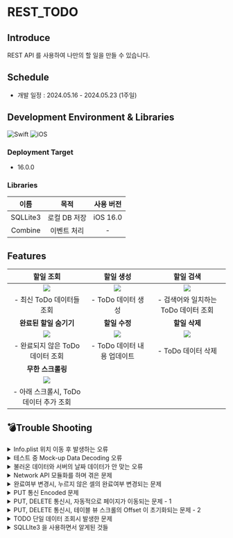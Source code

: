 # REST_TODO

## Introduce

REST API 를 사용하여 나만의 할 일을 만들 수 있습니다.

## Schedule

- 개발 일정 : 2024.05.16 - 2024.05.23 (1주일)

## Development Environment & Libraries

![Swift](https://img.shields.io/badge/Swift-5.10-blue.svg) ![iOS](https://img.shields.io/badge/Platform-iOS-red.svg)

### Deployment Target

- 16.0.0

### Libraries

|   이름   |     목적     | 사용 버전 |
| :------: | :----------: | :-------: |
| SQLLite3 | 로컬 DB 저장 | iOS 16.0  |
| Combine  | 이벤트 처리  |     -     |

## Features

|                                                  할일 조회                                                   |                                                  할일 생성                                                   |                                                  할일 검색                                                   |
| :----------------------------------------------------------------------------------------------------------: | :----------------------------------------------------------------------------------------------------------: | :----------------------------------------------------------------------------------------------------------: |
| <img src="https://velog.velcdn.com/images/jakkujakku98/post/99719843-fbb6-40bb-a283-35241f16772c/image.gif"> | <img src="https://velog.velcdn.com/images/jakkujakku98/post/01e08646-fb7f-458e-99fb-dd863fcb1fac/image.gif"> | <img src="https://velog.velcdn.com/images/jakkujakku98/post/69df556b-c75e-4373-8d0e-61337152ada8/image.gif"> |
|                                        - 최신 ToDo 데이터들 조회<br/>                                        |                                           - ToDo 데이터 생성<br/>                                            |                                  - 검색어와 일치하는 ToDo 데이터 조회<br/>                                   |
|                                            **완료된 할일 숨기기**                                            |                                                **할일 수정**                                                 |                                                **할일 삭제**                                                 |
| <img src="https://velog.velcdn.com/images/jakkujakku98/post/3b6d7623-153e-4753-97ef-2f05bdccf1e9/image.gif"> | <img src="https://velog.velcdn.com/images/jakkujakku98/post/7d993b09-fca9-4932-a507-3411f723d6ed/image.gif"> | <img src="https://velog.velcdn.com/images/jakkujakku98/post/ba1d8861-0665-41b0-a2a4-3e505a56a01c/image.gif"> |
|                                    - 완료되지 않은 ToDo 데이터 조회<br/>                                     |                                       - ToDo 데이터 내용 업데이트<br/>                                       |                                           - ToDo 데이터 삭제<br/>                                            |
|                                              **무한 스크롤링**                                               |                                                                                                              |                                                                                                              |
| <img src="https://velog.velcdn.com/images/jakkujakku98/post/6d670d85-d23c-4d05-b820-d5fd1de420ea/image.gif"> |                                                                                                              |                                                                                                              |
|                                 - 아래 스크롤시, ToDo 데이터 추가 조회<br/>                                  |                                                                                                              |                                                                                                              |

## 💣Trouble Shooting
<details>
<summary>Info.plist 위치 이동 후 발생하는 오류</summary>
<div markdown="1">

### 상황(Situation) : Clean Architecture 와 같이 프로젝트 폴더를 정리하기 위해 Info.plist 위치를 조정한 후, 아래와 같은 오류 코드를 발생시킴.

```
Multiple commands produce '/Users/wnsdnrla/Library/Developer/Xcode/DerivedData/REST_TODO-bjguvmrozrxmmvdepdzivnsioeca/Build/Products/Debug-iphonesimulator/REST_TODO.app/Info.plist'
```

### 목표(Task) : 해당 오류 코드가 사라지면서, Info.plist 가 정상적으로 인식되어야 함.

### 행동(Action)

Info.plist 경로가 문제라는 것을 확인함.

Targets/Build Settings/Packings/Info.plist.File 을 지워줌.

![스크린샷 2024-05-17 오후 4.26.08.png](https://prod-files-secure.s3.us-west-2.amazonaws.com/4a852067-92a5-4e08-bd8e-febf1e351430/914a8ae1-8677-4684-8746-3fabdc34517b/%E1%84%89%E1%85%B3%E1%84%8F%E1%85%B3%E1%84%85%E1%85%B5%E1%86%AB%E1%84%89%E1%85%A3%E1%86%BA_2024-05-17_%E1%84%8B%E1%85%A9%E1%84%92%E1%85%AE_4.26.08.png)

### 결과(Result)

정상적으로 빌드가 되는 것을 확인함.

- **테스트 중 `Mock-up Data Decoding` 오류**
    
    ## 상황(Situation)
    
    서버에 GET 요청을 하여 Mocks 데이터를 조회하는 테스트 코드 작성 도중, 데이터가 Decoding 되지 못하는 상황이 발생함.
    
    ## 목표(Task)
    
    서버로부터 받은 데이터를 무사히 스위프트 구조체로 Decoding 될 수 있도록 변환하는 것
    
    ## 행동(Action)
    
    먼저, Mocks 데이터의 구조 형식을 다시 살펴봄.
    
    ```objectivec
    {
      "data": [
        {
          "id": 154,
          "title": "(주)빡코더스)",
          "email": "test@email.com",
          "content": "더미데이터 입니다",
          "avatar": "https://www.gravatar.com/avatar/72b6e54c23ce447df86b15c32521c9f0.jpg?s=200&d=robohash",
          "created_at": "2022-10-25T14:11:46.000000Z",
          "updated_at": "2022-10-25T14:11:46.000000Z"
        }
      ],
      "meta": {
        "current_page": 1,
        "from": 1,
        "last_page": 16,
        "per_page": 10,
        "to": 10,
        "total": 154
      },
      "message": "목록 조회가 완료되었습니다"
    }
    ```
    
    그리고 나의 구조체 형식을 살펴봄.
    
    ```objectivec
    import Foundation
    
    struct ToDo: Codable {
        let data: ToDoData? --> 여기가 원인임.
        let meta: ToDoMeta?
        let message: String?
    }
    
    struct ToDoData: Codable {
        let id: Int?
        let title: String?
        let isDone: Bool?
        let createdAt: String?
        let updatedAt: String?
    
        enum CodingKeys: String, CodingKey {
            case id
            case title
            case isDone = "is_done"
            case createdAt = "created_at"
            case updatedAt = "updated_at"
        }
    }
    
    struct ToDoMeta: Codable {
        let currentPage: Int?
        let from: Int?
        let lastPage: Int?
        let perPage: Int?
        let to: Int?
        let total: Int?
    
        enum CodingKeys: String, CodingKey {
            case currentPage = "current_page"
            case from
            case lastPage = "last_page"
            case perPage = "per_page"
            case to
            case total
        }
    }
    
    ```
    
    살펴본 결과, Mocks 데이터의 data 는 [] 로 감싸져 있는데, 구조체는 [] 감싸져 있지 않은 것이 문제의 원인임을 확인함.
    
    ```objectivec
    // Before
    let data: ToDoData?
    
    // After
    let data: [ToDoData]?
    ```
    
    ## 결과(Result) : 해결한 결과 (Image, Gif, 코드 첨부)
    
    변환 후, 테스트를 실행한 결과 정상적으로 데이터가 출력이 되는 것을 확인함.
    
    ```objectivec
    Test Suite 'All tests' started at 2024-05-18 22:40:49.140.
    Test Suite 'REST_TODOTests.xctest' started at 2024-05-18 22:40:49.141.
    Test Suite 'REST_TODOTests' started at 2024-05-18 22:40:49.141.
    Test Case '-[REST_TODOTests.REST_TODOTests testFetchTodos]' started.
    Todos: ToDo(data: Optional([REST_TODO.ToDoData(id: Optional(239), title: Optional("예진연구소"), isDone: nil, createdAt: nil, updatedAt: nil), REST_TODO.ToDoData(id: Optional(243), title: Optional("상욱보험"), isDone: nil, createdAt: nil, updatedAt: nil), REST_TODO.ToDoData(id: Optional(178), title: Optional("(유)소정캐피탈"), isDone: nil, createdAt: nil, updatedAt: nil), REST_TODO.ToDoData(id: Optional(203), title: Optional("(주)서연보험"), isDone: nil, createdAt: nil, updatedAt: nil), REST_TODO.ToDoData(id: Optional(207), title: Optional("도연스튜디오"), isDone: nil, createdAt: nil, updatedAt: nil), REST_TODO.ToDoData(id: Optional(216), title: Optional("예은미디어"), isDone: nil, createdAt: nil, updatedAt: nil), REST_TODO.ToDoData(id: Optional(201), title: Optional("재훈인터넷"), isDone: nil, createdAt: nil, updatedAt: nil), REST_TODO.ToDoData(id: Optional(234), title: Optional("(주)선호"), isDone: nil, createdAt: nil, updatedAt: nil), REST_TODO.ToDoData(id: Optional(204), title: Optional("민서식품"), isDone: nil, createdAt: nil, updatedAt: nil), REST_TODO.ToDoData(id: Optional(179), title: Optional("정은모바일"), isDone: nil, createdAt: nil, updatedAt: nil)]), meta: Optional(REST_TODO.ToDoMeta(currentPage: Optional(1), from: Optional(1), lastPage: Optional(25), perPage: Optional(10), to: Optional(10), total: Optional(244))), message: Optional("성공"))
    ```

</div>
</details>

<details>
<summary>테스트 중 Mock-up Data Decoding 오류</summary>
<div markdown="1">

## 상황(Situation)

서버에 GET 요청을 하여 Mocks 데이터를 조회하는 테스트 코드 작성 도중, 데이터가 Decoding 되지 못하는 상황이 발생함.

## 목표(Task)

서버로부터 받은 데이터를 무사히 스위프트 구조체로 Decoding 될 수 있도록 변환하는 것

## 행동(Action)

먼저, Mocks 데이터의 구조 형식을 다시 살펴봄.

```objectivec
{
  "data": [
    {
      "id": 154,
      "title": "(주)빡코더스)",
      "email": "test@email.com",
      "content": "더미데이터 입니다",
      "avatar": "https://www.gravatar.com/avatar/72b6e54c23ce447df86b15c32521c9f0.jpg?s=200&d=robohash",
      "created_at": "2022-10-25T14:11:46.000000Z",
      "updated_at": "2022-10-25T14:11:46.000000Z"
    }
  ],
  "meta": {
    "current_page": 1,
    "from": 1,
    "last_page": 16,
    "per_page": 10,
    "to": 10,
    "total": 154
  },
  "message": "목록 조회가 완료되었습니다"
}
```

그리고 나의 구조체 형식을 살펴봄.

```objectivec
import Foundation

struct ToDo: Codable {
    let data: ToDoData? --> 여기가 원인임.
    let meta: ToDoMeta?
    let message: String?
}

struct ToDoData: Codable {
    let id: Int?
    let title: String?
    let isDone: Bool?
    let createdAt: String?
    let updatedAt: String?

    enum CodingKeys: String, CodingKey {
        case id
        case title
        case isDone = "is_done"
        case createdAt = "created_at"
        case updatedAt = "updated_at"
    }
}

struct ToDoMeta: Codable {
    let currentPage: Int?
    let from: Int?
    let lastPage: Int?
    let perPage: Int?
    let to: Int?
    let total: Int?

    enum CodingKeys: String, CodingKey {
        case currentPage = "current_page"
        case from
        case lastPage = "last_page"
        case perPage = "per_page"
        case to
        case total
    }
}

```

살펴본 결과, Mocks 데이터의 data 는 [] 로 감싸져 있는데, 구조체는 [] 감싸져 있지 않은 것이 문제의 원인임을 확인함.

```objectivec
// Before
let data: ToDoData?

// After
let data: [ToDoData]?
```

## 결과(Result) : 해결한 결과 (Image, Gif, 코드 첨부)

변환 후, 테스트를 실행한 결과 정상적으로 데이터가 출력이 되는 것을 확인함.

```objectivec
Test Suite 'All tests' started at 2024-05-18 22:40:49.140.
Test Suite 'REST_TODOTests.xctest' started at 2024-05-18 22:40:49.141.
Test Suite 'REST_TODOTests' started at 2024-05-18 22:40:49.141.
Test Case '-[REST_TODOTests.REST_TODOTests testFetchTodos]' started.
Todos: ToDo(data: Optional([REST_TODO.ToDoData(id: Optional(239), title: Optional("예진연구소"), isDone: nil, createdAt: nil, updatedAt: nil), REST_TODO.ToDoData(id: Optional(243), title: Optional("상욱보험"), isDone: nil, createdAt: nil, updatedAt: nil), REST_TODO.ToDoData(id: Optional(178), title: Optional("(유)소정캐피탈"), isDone: nil, createdAt: nil, updatedAt: nil), REST_TODO.ToDoData(id: Optional(203), title: Optional("(주)서연보험"), isDone: nil, createdAt: nil, updatedAt: nil), REST_TODO.ToDoData(id: Optional(207), title: Optional("도연스튜디오"), isDone: nil, createdAt: nil, updatedAt: nil), REST_TODO.ToDoData(id: Optional(216), title: Optional("예은미디어"), isDone: nil, createdAt: nil, updatedAt: nil), REST_TODO.ToDoData(id: Optional(201), title: Optional("재훈인터넷"), isDone: nil, createdAt: nil, updatedAt: nil), REST_TODO.ToDoData(id: Optional(234), title: Optional("(주)선호"), isDone: nil, createdAt: nil, updatedAt: nil), REST_TODO.ToDoData(id: Optional(204), title: Optional("민서식품"), isDone: nil, createdAt: nil, updatedAt: nil), REST_TODO.ToDoData(id: Optional(179), title: Optional("정은모바일"), isDone: nil, createdAt: nil, updatedAt: nil)]), meta: Optional(REST_TODO.ToDoMeta(currentPage: Optional(1), from: Optional(1), lastPage: Optional(25), perPage: Optional(10), to: Optional(10), total: Optional(244))), message: Optional("성공"))
```

</div>
</details>

<details>
<summary>불러온 데이터와 서버의 날짜 데이터가 안 맞는 오류</summary>
<div markdown="1">

## 상황(Situation) : 문제 상황 설명

시뮬레이터에서 서버에 GET 요청을 한 후, 데이터를 불러와 스크롤링 하는 코드를 짜던 중, 데이터의 `Update_at` 날짜와 서버의 날짜가 일치하지 않는 것을 발견

## 목표(Task) : 해결 목표

서버와 시뮬레이터의 날짜를 일치 시키는 것

## 행동(Action) : 문제 해결 과정 or 시도

원인 분석을 하기 위해, **2가지 경우의 수**를 생각함.

1. **서버에서 잘못된 데이터를 준 경우**
2. **받아온 데이터를 잘못 가공한 경우**

위 두 가지 경우를 분석하기 위해, Log 내역을 살펴봄.

1 의 경우, 값이 정상적으로 불러온 것으로 확인되어, 소거됨.

그래서 2번의 경우일 확률이 높다 생각하여, 코드를 다시 살펴봄.

거기서 가공한 데이터가 받아온 데이터 보다 9시간 더 추가되서 반환되어 진 것을 확인함.

원인을 파악한 후, 반환되기 직전 9시간을 따로 빼서 반환처리 진행

- 문제 코드

```swift
 func dateFormatterForDate() -> String {
        let dateString = self

        // 입력 날짜 형식 정의
        let inputFormatter = DateFormatter()
        inputFormatter.dateFormat = "yyyy-MM-dd'T'HH:mm:ss.SSSSSSZ"

        // 입력 문자열을 Date 객체로 변환
        if let dateDate = inputFormatter.date(from: dateString) {
            // 출력 날짜 형식 정의
            let outputFormatter = DateFormatter()
            outputFormatter.dateFormat = "yyyy.MM.dd" - -> 한국 날짜 적용 X

            // 변환된 Date 객체를 String 객체로 변환
            let resultString = outputFormatter.string(from: dateDate)

            return resultString
        }

        return "n/a"
    }
```

```swift
func dateFormatterForDate() -> String {
        let dateString = self

        // 입력 날짜 형식 정의
        let inputFormatter = DateFormatter()
        inputFormatter.dateFormat = "yyyy-MM-dd'T'HH:mm:ss.SSSSSSZ"

        // 입력 문자열을 Date 객체로 변환
        if let dateDate = inputFormatter.date(from: dateString) {
            // 9시간을 뺀 새로운 날짜 계산 - -> 변경 처리한 부분.
            if let adjustedDate = Calendar.current.date(byAdding: .hour, value: -9, to: dateDate) {
                // 출력 날짜 형식 정의
                let outputFormatter = DateFormatter()
                outputFormatter.dateFormat = "yyyy.MM.dd"

                // 변환된 Date 객체를 String 객체로 변환
                let resultString = outputFormatter.string(from: adjustedDate)

                return resultString
            }
        }

        return "n/a"
    }
```

## 결과(Result) : 해결한 결과 (Image, Gif, 코드 첨부)

서버와 시뮬레이터의 데이터 날짜가 일치하는 것을 확인함.

</div>
</details>

<details>
<summary>Network API 모듈화를 하며 겪은 문제</summary>
<div markdown="1">

### 기존 Network API 처리 모델

- 설명
    
    기존 모델의 **문제점**
    
    ```swift
    enum ContentType {
        case json
    
        var code: String {
            switch self {
            case .json:
                return "application/json"
            }
        }
    }
    
    enum Filter: String {
        case createdAt = "created_at"
        case updatedAt = "updated_at"
    }
    
    enum Order: String {
        case desc
        case asc
    }
    
    enum HTTPMethod: String {
        case get = "GET"
        case post = "POST"
        case put = "PUT"
        case delete = "DELETE"
    }
    
    enum NetworkAPI {
        case requestTodos(dto: ToDoResponseDTO) // GET - 전체 데이터 조회
        case requestTodoWithID(id: Int)
        case requestSearchTodos(dto: ToDoResponseDTO) // GET - ID 사용하여 데이터 조회
        case postTodo(dto: ToDoPOSTDTO) // POST - 데이터 추가
        case putTodo(id: Int, dto: ToDoPOSTDTO) // PUT - 데이터 수정
        case deleteTodo(id: Int) // DELETE - 데이터 삭제
    
        var baseURL: String {
            return Constants.BASE_URL
        }
    
        var method: HTTPMethod {
            switch self {
            case .requestTodos, .requestTodoWithID, .requestSearchTodos:
                return .get
            case .postTodo:
                return .post
            case .putTodo:
                return .put
            case .deleteTodo:
                return .delete
            }
        }
    
        var path: String {
            switch self {
            case .requestTodos:
                return "/api/v2/todos"
            case .requestTodoWithID(let id):
                return "/api/v2/todos/\(id)"
            case .requestSearchTodos:
                return "/api/v2/todos/search"
            case .postTodo, .putTodo, .deleteTodo:
                return "/api/v2/todos"
            }
        }
    
        var param: [URLQueryItem] {
            switch self {
            case .requestTodos(let dto):
                return [
                    URLQueryItem(name: "filter", value: dto.filter?.rawValue),
                    URLQueryItem(name: "order_by", value: dto.orderBy?.rawValue),
                    URLQueryItem(name: "page", value: dto.page?.description),
                    URLQueryItem(name: "per_page", value: dto.perPage?.description)
                ]
            case .requestTodoWithID(id: let id), .deleteTodo(let id):
                return [
                    URLQueryItem(name: "id", value: id.description)
                ]
            case .postTodo(let dto):
                return [
                    URLQueryItem(name: "title", value: dto.title),
                    URLQueryItem(name: "is_done", value: dto.isDone.description)
                ]
    
            case .putTodo(let id, let dto):
                return [
                    URLQueryItem(name: "id", value: id.description),
                    URLQueryItem(name: "title", value: dto.title),
                    URLQueryItem(name: "is_done", value: dto.isDone.description)
                ]
            case .requestSearchTodos(let dto):
                return [
                    URLQueryItem(name: "query", value: dto.query),
                    URLQueryItem(name: "filter", value: dto.filter?.rawValue),
                    URLQueryItem(name: "order_by", value: dto.orderBy?.rawValue),
                    URLQueryItem(name: "page", value: dto.page?.description),
                    URLQueryItem(name: "per_page", value: dto.perPage?.description),
                    URLQueryItem(name: "is_done", value: dto.isDone?.description)
                ]
            }
        }
    
        func asURLRequest() throws -> URLRequest {
            let url = baseURL
            var components = URLComponents(string: url)
            components?.path = path
            components?.queryItems = param
    
            guard let url = components?.url else { throw URLError(.badURL) }
    
            var request = URLRequest(url: url)
            request.httpMethod = method.rawValue
            request.setValue(ContentType.json.code, forHTTPHeaderField: Constants.HTTP_Header_Field)
    
            return request
        }
    }
    ```
    
    위 구조의 API 모델을 사용할려면, 아래와 같은 코드로 사용해야합니다.
    
    ```swift
    func requestTodosFromServer(dto: ToDoResponseDTO) -> AnyPublisher<ToDo, any Error> {
        do {
            let url = try NetworkAPI.requestTodos(dto: dto).asURLRequest()
    
            return URLSession.shared
                .dataTaskPublisher(for: url)
                .tryMap { output in
                    guard output.response is HTTPURLResponse else {
                        throw NetworkError.serverError(code: 0, error: "Server error")
                    }
                    return output.data
                }
                .decode(type: ToDo.self, decoder: JSONDecoder())
                .mapError { error in
                    return NetworkError.invalidJSON(String(describing: error))
                }
                .eraseToAnyPublisher()
        } catch {
            return Fail(error: NetworkError.badURL("Invalid URL!")).eraseToAnyPublisher()
        }
    }
    ```
    
    제일 문제라고 생각했던 부분은 아래 코드 입니다.
    
    ```swift
    let url = try NetworkAPI.requestTodos(dto: dto).asURLRequest()
    ```
    
    그리고 `GET`, `POST`, `PUT`, `DELETE` 통신은 `Parameter`, `Response` 가 달라 처리하는 함수가 여러개로 나뉘어지는 문제도 있습니다.
    
    ```swift
    protocol APIServiceProtocol {
         func requestTodosFromServer(dto: ToDoResponseDTO) -> AnyPublisher<ToDo, Error>
         func requestQueryToDosFromServer() -> AnyPublisher<ToDo, Error>
    
         func insertToDoToServer() -> AnyPublisher<Bool, Error>
         func updateToDoAtServer() -> AnyPublisher<Bool, Error>
         func removeToDoAtServer() -> AnyPublisher<Bool, Error>
     }
    ```
    
    이런 구조다 보니, 당연히 데이터를 받아오기 위해 거쳐야 하는 단계도 많아지는 문제가 발생함
    
    > View > ViewModel Input > API Service
    > 
    
    그래서 API 를 처리하는 공통의 추상화한 Protocol 을 만들고, Protocol 을 채택한 구조체들을 생성하는 방식으로 변경 하는 것을 선택하였습니다.
    
    제일 먼저, 추상화한 `Protocol` 입니다. API 의 공통된 부분을 추출한 것입니다.
    
    ```swift
    protocol NetworkAPIDefinition {
        typealias URLInfo = NetworkAPI.URLInfo
        typealias RequestInfo = NetworkAPI.RequestInfo
    
        associatedtype Parameter: Encodable
        associatedtype Response: Decodable
    
        var urlInfo: URLInfo { get }
        var requestInfo: RequestInfo<Parameter> { get }
    }
    ```
    
    다음 Protocol 을 구체화한 통신 API 입니다.
    
    왼쪽은 `GET`, 오른쪽은 `POST` 입니다.
    
    세세한 부분에서 차이가 있는 것이 보이십니까??
    
    `Parameter` 과 `URL`, `Body` 부분에서 차이가 있습니다.
    
    ```swift
    // 모든 할일 목록 가져오기 - 완료 숨김 X
    struct GETTodosAPI: NetworkAPIDefinition {
        let page: String
        let filter: String
        let orderBy: String
        let perPage: String
    
        // BODY Parameter
        struct Parameter: Encodable {
            // Parameters for the GET request
        }
    
        typealias Response = ToDos
    
        var urlInfo: NetworkAPI.URLInfo {
            NetworkAPI.URLInfo(
                host: Constants.host,
                path: Constants.path,
                query: [
                    "page": page,
                    "filter": filter,
                    "order_by": orderBy,
                    "per_page": perPage,
                ]
            )
        }
    
        var requestInfo: NetworkAPI.RequestInfo<Parameter> {
            NetworkAPI.RequestInfo(
                method: .get,
                headers: [Constants.accept: Constants.applicationJson]
            )
        }
    }
    ```
    
    ```swift
    // 할일 추가
    struct POSTToDoAPI: NetworkAPIDefinition {
        let dto: ToDoBodyDTO
    
        struct Parameter: Encodable {
            let title: String
            let is_done: Bool
        }
    
        struct Response: Decodable {
            // Response for the POST request
        }
    
        var urlInfo: NetworkAPI.URLInfo {
            NetworkAPI.URLInfo(
                host: Constants.host,
                path: Constants.postPath
            )
        }
    
        var requestInfo: NetworkAPI.RequestInfo<Parameter> {
            NetworkAPI.RequestInfo(
                method: .post,
                headers: [
                    Constants.accept: Constants.applicationJson,
                    Constants.contentType: Constants.applicationJson,
                ],
                parameters: Parameter(
                    title: dto.title,
                    is_done: dto.is_Done
                )
            )
        }
    }
    ```
    
    그리고 그 다음은 API 를 호출하는 부분 역시 변경이 이루어졌습니다.
    
    기존 API 는 `GET`, `POST` 와 같이 다른 통신에서는 각각의 호출함수가 있었습니다. 그러나 변경된 함수는 공통의 모듈에서 뽑아 사용하도록 설계되어 있습니다.
    
    왼쪽은 `(구)GET 통신`, 오른쪽은 `(현)GET 통신`입니다.
    
    protocol 타입을 `Generic`으로 만들어 사용했습니다.
    
    ```swift
    func requestTodosFromServer(dto: ToDoResponseDTO) -> AnyPublisher<ToDo, any Error> {
             do {
                 let url = try NetworkAPI.requestTodos(dto: dto).asURLRequest()
    
                 return URLSession.shared
                     .dataTaskPublisher(for: url)
                     .tryMap { output in
                         guard output.response is HTTPURLResponse else {
                             throw NetworkError.serverError(code: 0, error: "Server error")
                         }
                         return output.data
                     }
                     .decode(type: ToDo.self, decoder: JSONDecoder())
                     .mapError { error in
                         return NetworkError.invalidJSON(String(describing: error))
                     }
                     .eraseToAnyPublisher()
             } catch {
                 return Fail(error: NetworkError.badURL("Invalid URL!")).eraseToAnyPublisher()
             }
         }
    ```
    
    ```swift
    func request<T: NetworkAPIDefinition>(_ api: T) -> AnyPublisher<T.Response, Error> {
            let url = api.urlInfo.url
            let request = api.requestInfo.requests(url: url)
    
            print("#### 클래스명: \(String(describing: type(of: self))), 함수명: \(#function), Line: \(#line), 출력 Log: \(url)")
    
            return URLSession.shared.dataTaskPublisher(for: request)
                .tryMap { output in
                    guard let response = output.response as? HTTPURLResponse else {
                        throw NetworkError.serverError(code: 0, error: "Server error")
                    }
                    guard (200 ... 299).contains(response.statusCode) else {
                        throw NetworkError.serverError(code: response.statusCode, error: "Server error with code: \(response.statusCode)")
                    }
    
                    return output.data
                }
                .decode(type: T.Response.self, decoder: JSONDecoder())
                .mapError { error in
                    return NetworkError.invalidJSON(error.localizedDescription)
                }
                .receive(on: RunLoop.main)
                .eraseToAnyPublisher()
        }
    ```
    
    이런식으로 변경이 이루어지니, 어떤 API 를 사용해도 메서드가 변경될 일이 적어 에러 핸들링에 대응하기 편해졌습니다.
    
    두 개의 메서드가 있습니다.
    
    왼쪽은 `GET` 통신, 오른쪽은 `POST` 통신입니다.
    
    사용하는 `apiService.request(api)` 부분은 같다는 것을 알 수 있습니다.
    
    즉, 사용하는 api 만 다르게 하면, 다른 통신을 할 수 있다는 것입니다.
    
    ```swift
    /// ToDo 데이터 10개 호출 - 완료 숨김 X
    private func requestGETTodos() {
        let api = GETTodosAPI(
            page: page.description,
            filter: Filter.createdAt.rawValue,
            orderBy: Order.desc.rawValue,
            perPage: 10.description
        )
    
        apiService.request(api)
            .sink { completion in
                switch completion {
                case .failure(let error):
                    print("#### Error fetching todos: \(error)")
                    self.output.send(.sendError(error: error))
                case .finished:
                    print("#### Finished \(completion)")
                }
            } receiveValue: { [weak self] response in
                self?.todos = response.data
                self?.output.send(.showGETTodos(todos: response.data ?? []))
            }
            .store(in: &subcriptions)
    }
    ```
    
    ```swift
    private func requestPOSTToDoAPI(title: String, isDone: Bool) {
            let dto = ToDoBodyDTO(title: title, is_Done: isDone)
            let api = POSTToDoAPI(dto: dto)
    
            apiService.request(api)
                .sink { completion in
                    switch completion {
                    case .failure(let error):
                        print("#### Error Posting todo: \(error)")
                        self.output.send(.sendError(error: error))
                    case .finished:
                        print("#### Finished \(completion)")
                    }
                } receiveValue: { [weak self] response in
                    guard let self = self else { return }
                    output.send(.dismissView)
                }
                .store(in: &subcriptions)
        }
    ```
    

위와 같은 과정을 거쳐, 공통 API 모듈을 만들어 사용하게 되었습니다.

</div>
</details>

<details>
<summary>완료여부 변경시, 누르지 않은 셀의 완료여부 변경되는 문제</summary>
<div markdown="1">

## 상황(Situation) : 문제 상황 설명

1번 셀의 CheckBox 를 클릭하여, 일의 완료여부를 처리하던 도중, 내가 누르지 않은 셀의 CheckBox 완료 여부가 변경되는 상황 발생

## 목표(Task) : 해결 목표

내가 완료여부를 처리한 셀만 변경이 이루어지도록 해야함.

## 행동(Action) : 문제 해결 과정 or 시도

CheckBox 의 UIAction 이 선언된 위치를 먼저 확인함.

이유는 셀이 재사용될 때, Configure이 호출이 되는데, 그 안의 delegate 코드 역시 호출이 될 것으로 생각하고 접근함.

그 결과, Configure 가 호출이 될 때, delegate 가 재사용되는 셀의 todo 데이터도 반환하는 것을 확인함.

- 문제의 코드

```swift
func configure(todo: ToDoData) {
      self.todo = todo
      guard let isDone = todo.isDone else { return }

      titleLabel.text = todo.title
      if let date = todo.createdAt {
          dateLabel.text = date.dateFormatterForTime()
      }

      let checkImageConfig = UIImage.SymbolConfiguration(pointSize: 30, weight: .light)
      let checkImage = UIImage(systemName: isDone ? "checkmark.square.fill" : "square", withConfiguration: checkImageConfig)

      checkBox.setImage(checkImage, for: .normal)

      checkBox.addAction(UIAction(handler: { [weak self] _ in
          guard let self = self, let todo = self.todo else { return }
          delegate?.didTapCheckBox(todo: todo)
      }), for: .touchUpInside)
      
      let favoriteImageConfig = UIImage.SymbolConfiguration(pointSize: 30, weight: .light)
      let favoriteImage = UIImage(systemName: "star", withConfiguration: favoriteImageConfig)

      favoriteButton.setImage(favoriteImage, for: .normal)
  }
```

- 변경된 사항
    - 기존의 configure에 선언된 addAction 함수를 UI 생성하는 곳으로 옮김.

```swift
private func configureCheckBox() {
      checkBox.translatesAutoresizingMaskIntoConstraints = false

      checkBox.tintColor = .black
      checkBox.layer.cornerRadius = 10
      checkBox.layer.masksToBounds = true

      let constraints = [
          checkBox.centerYAnchor.constraint(equalTo: contentView.centerYAnchor),
          checkBox.leftAnchor.constraint(equalTo: contentView.leftAnchor, constant: 20),
          checkBox.widthAnchor.constraint(equalToConstant: 30),
          checkBox.heightAnchor.constraint(equalToConstant: 30)
      ]

      NSLayoutConstraint.activate(constraints)

      checkBox.addAction(UIAction(handler: { [weak self] _ in
          guard let self = self, let todo = self.todo else { return }
          delegate?.didTapCheckBox(todo: todo)
      }), for: .touchUpInside)
  }
```

## 결과(Result) : 해결한 결과 (Image, Gif, 코드 첨부)

정상적으로 내가 지정한 셀의 완료여부만 변경이 되는 것을 확인함.

</div>
</details>

<details>
<summary>PUT 통신 Encoded 문제</summary>
<div markdown="1">

## 상황(Situation) : 문제 상황 설명

`PUT` 통신을 사용하여 데이터를 보내는 작업을 진행함.

그러나, 데이터를 정상적으로 입력하고 데이터 전송을 시도했음에도 불구하고 전송이 안되는 상황이 발생함.

## 목표(Task) : 해결 목표

서버에 `PUT` 통신을 성공적으로 전달하는 것

## 행동(Action) : 문제 해결 과정 or 시도

단계별로 점검을 진행함.

1. **`API` 작업에 문제가 있는지 확인**
2. **데이터를 서버로 보내는 과정에서 오류가 발생했는지 확인**
3. **데이터 자체에 문제가 있는지 확인**

### API 작업에 문제가 있는지 확인

- 서버에서 정상적으로 입력받을 때 `Curl`

```swift
curl -X 'PUT' \
  'https://phplaravel-574671-2962113.cloudwaysapps.com/api/v2/todos/5126' \
  -H 'accept: application/json' \
  -H 'Content-Type: application/x-www-form-urlencoded' \
  -H 'X-CSRF-TOKEN: q4PSs9s42v2gUQlUCIfrjs0U2TlhgiTG6mF5iXxf' \
  -d 'title=Don'\''t%20open%20dead%20inside&is_done=true'
```

- 내가 만든 API 모듈 구조

```swift
// 특정 할일 수정 - ID 기반
struct PUTToDoAPI: NetworkAPIDefinition {
    let idDTO: ToDoIDDTO
    let bodyDTO: ToDoBodyDTO

    struct Parameter: Encodable {
        let title: String
        let is_done: Bool
    }

    struct Response: Decodable {
        // Response for the POST request
    }

    var urlInfo: NetworkAPI.URLInfo {
        NetworkAPI.URLInfo(
            host: Constants.host,
            path: "\(Constants.path)/\(idDTO.id)"
        )
    }

    var requestInfo: NetworkAPI.RequestInfo<Parameter> {
        NetworkAPI.RequestInfo(
            method: .put,
            headers: [
                Constants.accept: Constants.applicationJson,
                Constants.contentType: Constants.applicationXw3FormUrlencoded,
            ],
            parameters: Parameter(
                title: bodyDTO.title,
                is_done: bodyDTO.is_Done
            )
        )
    }
}
```

### 1차 검사 결과

- 현재의 구조에는 별다른 특이점은 발견하지 못함.

### 데이터를 서버로 보내는 과정에서 오류가 발생했는지 확인

서버와 `REST API` 통신을 하는 코드를 살펴본 결과, 해당 코드에서 오류는 발생하지 않음.

그러나, 별다른 오류코드를 내보내지는 않으나, **서버에 데이터가 반영이 안되는 문제가 있음.**

- 문제의 코드

```swift
func request<T: NetworkAPIDefinition>(_ api: T) -> AnyPublisher<T.Response, Error> {
        let url = api.urlInfo.url
        let request = api.requestInfo.requests(url: url)

        return URLSession.shared.dataTaskPublisher(for: request)
            .tryMap { output in
                guard let response = output.response as? HTTPURLResponse else {
                    throw NetworkError.serverError(code: 0, error: "Server error")
                }
                guard (200 ... 299).contains(response.statusCode) else {
                    throw NetworkError.serverError(code: response.statusCode, error: "Server error with code: \(response.statusCode)")
                }
                return output.data
            }
            .decode(type: T.Response.self, decoder: JSONDecoder())
            .mapError { error in
                return NetworkError.invalidJSON(String(describing: error))
            }
            .receive(on: RunLoop.main)
            .eraseToAnyPublisher()
    }
```

### 2차 검사 결과

- 해당 코드는 오류 발생 ❌, 그러나 데이터가 서버로 전송이 안됨.

### 데이터 자체에 문제가 있는지 확인

API 구조에 문제가 있는지 확인하던 도중, 발견한 부분

```swift
curl -X 'PUT' \
  'https://phplaravel-574671-2962113.cloudwaysapps.com/api/v2/todos/5126' \
  -H 'accept: application/json' \
  -H 'Content-Type: application/x-www-form-urlencoded' \
  -H 'X-CSRF-TOKEN: q4PSs9s42v2gUQlUCIfrjs0U2TlhgiTG6mF5iXxf' \
  -d 'title=Don'\''t%20open%20dead%20inside&is_done=true' - -> 주목!!
```

기존 `GET, POST, DELETE` 에서는 `application/json` 이었지만, `PUT` 은 `application/x-www-form-urlencoded` 을 사용함.

`application/x-www-form-urlencoded` 을 사용하면, 기존 json 형식 사용 불가 ❌

데이터를 별도의 변환 과정을 거쳐야 한다는 것을 확인함.

왜 변환 과정을 거쳐야 하는지 살펴본 결과

Hello World 라는 값을 `json` 으로 전송

```swift
title: "Hello World"
```

Hello World 라는 값을 `x-www-form-urlencoded` 으로 전송

```swift
title=Hello%20World
```

그래서 `extension` 으로 `URLRequest` 만들어서 `Encoded` 처리를 하기로 함.

```swift
extension URLRequest {
    private func percentEscapeString(_ string: String) -> String {
        var characterSet = CharacterSet.alphanumerics
        characterSet.insert(charactersIn: "-._* ")

        return string
            .addingPercentEncoding(withAllowedCharacters: characterSet)!
            .replacingOccurrences(of: " ", with: "+")
            .replacingOccurrences(of: " ", with: "+", options: [], range: nil)
    }

    mutating func percentEncodeParameters(parameters: [String: String]) {
        let parameterArray: [String] = parameters.map { (arg) -> String in
            let (key, value) = arg
            return "\(key)=\(self.percentEscapeString(value))"
        }

        httpBody = parameterArray.joined(separator: "&").data(using: String.Encoding.utf8)
    }
}

```

만든 Extension 을 API 통신하는 메서드에 적용함.(사용 코드)

```swift
let url = api.urlInfo.url
var request = api.requestInfo.requests(url: url)

let requestParams: [String: String] = ["title": api.bodyDTO.title, "is_done": api.bodyDTO.is_Done.description]

request.percentEncodeParameters(parameters: requestParams) // Encoded
```

### 3차 검사 결과

서버에 PUT 통신을 요청한 결과, 데이터가 정상적으로 서버에 반영이 되는 것을 확인함.

## 결과(Result) : 해결한 결과 (Image, Gif, 코드 첨부)

위 단계를 거쳐 코드를 수정하여 서버에 PUT 통신을 보낸 결과, 서버에 정상적으로 데이터가 반영이 되는 것을 확인함.

</div>
</details>

<details>
<summary>PUT, DELETE 통신시, 자동적으로 페이지가 이동되는 문제 - 1</summary>
<div markdown="1">

## 상황(Situation) : 문제 상황 설명

PUT, DELETE 통신을 한 후, 서버 데이터를 조회를 시도하면 페이지가 이동되어버리는 문제

페이지 1 에서 페이지 2 로 스크롤링을 진행한 후, PUT 통신을 진행하면 페이지 1이 없어져 버림. 즉, 현재 최근 페이지가 페이지 1이 아닌 페이지 2가 되어버림.

## 목표(Task) : 해결 목표

PUT, DELETE 통신을 한 후 페이지 이동이 되지 않도록 막아야 함.

## 행동(Action) : 문제 해결 과정 or 시도

총 2번의 시도가 있었다.

1. API 연쇄 호출
2. 로컬 데이터 업데이트 후, API 호출

## API 연쇄 호출

- 기존 코드

먼저 DELETE 통신 진행한 후, 바로 GET 통신을 요청하여 데이터를 갱신을 진행하였다.

```swift
private func requestDELETEToDoAPI(id: Int) {
   let dto = ToDoIDDTO(id: id.description)
   let api = DELETEToDoAPI(dto: dto)

   return apiService.request(api).flatMap { _ in
       let api = GETTodosAPI(page: self.page.description, filter: Filter.updatedAt.rawValue, orderBy: Order.desc.rawValue, perPage: 10.description)

       return self.apiService.request(api).eraseToAnyPublisher()
   }
   .sink { completion in
       switch completion {
       case .failure(let error):
           print("Error fetching todos: \(error)")
       case .finished:
           break
       }
   } receiveValue: { [weak self] response in
       self?.todos = response.data
       self?.output.send(.showGETTodos(todos: response.data ?? []))
   }
   .store(in: &subcriptions)
}
```

그러나, DELETE 통신이 진행된 후 GET 통신이 되었음에도 페이지 데이터가 변경이 되는 문제가 생겼다.

## 로컬 데이터 업데이트 후, API 호출

변경된 코드입니다.

DELETE 통신을 진행한 후, 로컬 데이터를 업데이트 하는 식으로 진행하였습니다.

```swift
/// ToDo 데이터 삭제
/// - Parameter id: 삭제할 ToDo 데이터의 ID 값
private func requestDELETEToDoAPI(id: Int) {
    let dto = ToDoIDDTO(id: id.description)
    let api = DELETEToDoAPI(dto: dto)

    apiService.request(api)
        .sink { completion in
            switch completion {
            case .failure(let error):
                print("#### Error Delete todos: \(error)")
                self.output.send(.sendError(error: error))
            case .finished:
                print("#### Finished \(completion)")
            }
        } receiveValue: { [weak self] _ in
            guard let self = self else { return }
            // 로컬 데이터 업데이트
            if let index = self.todos?.firstIndex(where: { $0.id == id }) {
                self.todos?.remove(at: index)
                self.output.send(.showGETTodos(todos: self.todos ?? []))
            }
        }
        .store(in: &subcriptions)
}
```

## 결과(Result) : 해결한 결과 (Image, Gif, 코드 첨부)

2 번 DELETE 통신 후 로컬 데이터를 업데이트(= 동기화) 시키는 식으로 진행한 결과, 페이지 이동 없이 데이터가 PUT, DELETE 통신이 원활히 되는 것을 확인할 수 있는 것을 확인하였습니다.

</div>
</details>

<details>
<summary>PUT, DELETE 통신시, 테이블 뷰 스크롤의 Offset 이 초기화되는 문제 - 2</summary>
<div markdown="1">

## 상황(Situation) : 문제 상황 설명

PUT, DELETE 통신 후, 테이블 뷰 스크롤의 Offset 이 초기화되어버리는 문제가 생김.

## 목표(Task) : 해결 목표

PUT, DELETE 통신 후에도 마지막으로 선택된 위치에 위치해야함.

## 행동(Action) : 문제 해결 과정 or 시도

이벤트가 일어나기 직전, 테이블뷰의 Offset 을 입력받았다가 이벤트가 끝나거나 진행될 때 테이블뷰 Offset 에 직전 저장해둔 Offset 을 입력

```swift
func didTapCheckBox(todo: ToDoData) {
    var updateToDo = todo
    if let isDone = updateToDo.isDone {
        updateToDo.isDone = !isDone
    }

    let currentOffset = tableView.contentOffset

    input.send(.requestPUTToDoAPI(todo: updateToDo))

    DispatchQueue.main.asyncAfter(deadline: .now() + 0.1) {
        self.tableView.setContentOffset(currentOffset, animated: true)
    }
}
```

## 결과(Result) : 해결한 결과 (Image, Gif, 코드 첨부)

통신 이벤트가 일어난 이후에도 화면이동이 발생하지 않는 것을 확인함.

</div>
</details>

<details>
<summary>TODO 단일 데이터 조회시 발생한 문제</summary>
<div markdown="1">

## 상황(Situation) : 문제 상황 설명

TODO 단일 데이터를 조회하기 위해 GET 통신 진행

그러나, JSON 을 변환할 수 없다는 에러가 발생함.

## 목표(Task) : 해결 목표

TODO 단일 데이터를 조회할 수 있어야함.

## 행동(Action) : 문제 해결 과정 or 시도

서버에서 데이터를 보내오는 데이터 구조를 다시 확인함.

왜냐하면, 나는 보통 서버 확인 > 모델 확인 > 통신 메서드 확인 순으로 확인함.

## 서버에서 보낸 TODO 데이터 값

```swift
{
  "data": {
    "id": 4698,
    "title": "73. 최고에 도달하려면 최저에서 시작하라. -P.시루스",
    "is_done": true,
    "created_at": "2023-09-16T18:07:38.000000Z",
    "updated_at": "2024-05-21T06:32:19.000000Z"
  },
  "message": "할일 조회 성공"
}
```

그리고 나의 모델 구조

```swift
/// ToDo 데이터들
struct ToDos: Codable {
    var data: [ToDoData]?
    var meta: ToDoMeta?
    var message: String?
}
```

처음에는 모델 구조에 이상이 없는 줄 알았으나, data 가 다중 데이터가 아닌, 단일 데이터라는 것을 알게됨.

그래서 모델 구조를 변경함.

## 결과(Result) : 해결한 결과 (Image, Gif, 코드 첨부)

다중 데이터를 불러올 때와 단일 데이터를 불러오는 모델을 분리함.

```swift
/// ToDo 데이터들
struct ToDos: Codable {
    var data: [ToDoData]?
    var meta: ToDoMeta?
    var message: String?
}

/// 단일 ToDo 데이터
struct ToDo: Codable {
    var data: ToDoData?
    var meta: ToDoMeta?
    var message: String?
}
```

그 결과, 정상적으로 단일 데이터를 불러오는 것을 확인함.

</div>
</details>

<details>
<summary>SQLLIte3 을 사용하면서 알게된 것들</summary>
<div markdown="1">

처음으로 `SQLLite3` 을 사용하게 되었습니다.

지금까지 `CoreData`, `SwiftData`, `Realm`, `Firebase` 등 다양한 DB 를 사용해봤지만, `SQLLite3` 은 사용방식이 조금 달랐음.

`String` 값으로 먼저 “SQL 구문으로 DB에서 수행할 동작”을 만듬.

그 이후, `SQLLite3` 메서드를 사용하여 실행하여 데이터를 처리함.

그래서, 단순하게 전체 데이터를 조회하는 방식을 살펴보겠음.

```swift
// 전체 Favorite 데이터 조회
func getAllFavorite() -> [Favorite] {
    let queryStatementString = "SELECT * FROM Favorite;"
    var queryStatement: OpaquePointer?
    var favorites: [Favorite] = []

    if sqlite3_prepare_v2(db, queryStatementString, -1, &queryStatement, nil) == SQLITE_OK {
        while sqlite3_step(queryStatement) == SQLITE_ROW {
            let id = sqlite3_column_int(queryStatement, 0)

            favorites.append(Favorite(id: Int(id)))
            print("#### Favorite Details: \(id)")
        }
    } else {
        print("#### SELECT statement is failed.")
    }
    sqlite3_finalize(queryStatement)
    return favorites
}
```

위 코드를 보면 기존 DB 들을 사용하는 것과 다른 게 몇 군데 보일 거임.

```swift
let queryStatementString = "SELECT * FROM Favorite;"
```

SQL 구문의 동작을 `String` 값으로 만듬.

그리고 아까 말한 `SQLLite3` 메서드를 살펴보겠음.

```swift
if sqlite3_prepare_v2(db, queryStatementString, -1, &queryStatement, nil) == SQLITE_OK {
    while sqlite3_step(queryStatement) == SQLITE_ROW {
        let id = sqlite3_column_int(queryStatement, 0)

        favorites.append(Favorite(id: Int(id)))
        print("#### Favorite Details: \(id)")
    }
} else {
    print("#### SELECT statement is failed.")
}
sqlite3_finalize(queryStatement)
```

DB 에 내가 만든 String 값을 넣은 후 실행, 그리고 DB에 일치하는 것이 있는지 확인을 하고 출력함.

이 코드 뿐만 아니라, 다른 `Create`, `Update`, `Delete` 들도 위 코드들과 비슷한 방식으로 진행됨.

</div>
</details>
